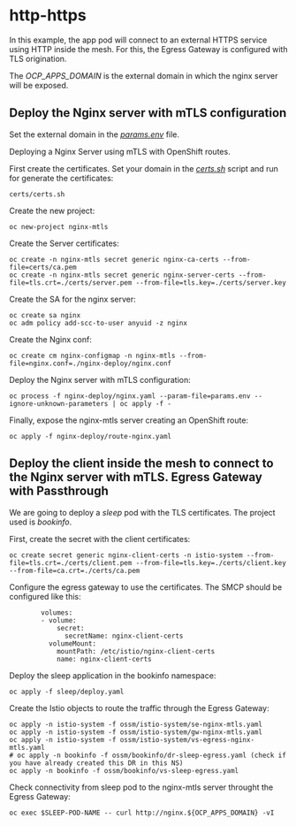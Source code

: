 # http-https

In this example, the app pod will connect to an external HTTPS service using HTTP inside the mesh. For this, the Egress Gateway is configured with TLS origination.

The _OCP_APPS_DOMAIN_ is the external domain in which the nginx server will be exposed.

## Deploy the Nginx server with mTLS configuration

Set the external domain in the _[params.env](./params.env)_ file.

Deploying a Nginx Server using mTLS with OpenShift routes.

First create the certificates. Set your domain in the _[certs.sh](./certs/certs.sh)_ script and run for generate the certificates:
```
certs/certs.sh
```

Create the new project:
```
oc new-project nginx-mtls
```

Create the Server certificates:
```
oc create -n nginx-mtls secret generic nginx-ca-certs --from-file=certs/ca.pem
oc create -n nginx-mtls secret generic nginx-server-certs --from-file=tls.crt=./certs/server.pem --from-file=tls.key=./certs/server.key
```

Create the SA for the nginx server:
```
oc create sa nginx
oc adm policy add-scc-to-user anyuid -z nginx
```

Create the Nginx conf:
```
oc create cm nginx-configmap -n nginx-mtls --from-file=nginx.conf=./nginx-deploy/nginx.conf
```

Deploy the Nginx server with mTLS configuration:
```
oc process -f nginx-deploy/nginx.yaml --param-file=params.env --ignore-unknown-parameters | oc apply -f -
```

Finally, expose the nginx-mtls server creating an OpenShift route:
```
oc apply -f nginx-deploy/route-nginx.yaml
```

## Deploy the client inside the mesh to connect to the Nginx server with mTLS. Egress Gateway with Passthrough

We are going to deploy a _sleep_ pod with the TLS certificates. The project used is _bookinfo_.

First, create the secret with the client certificates:
```
oc create secret generic nginx-client-certs -n istio-system --from-file=tls.crt=./certs/client.pem --from-file=tls.key=./certs/client.key --from-file=ca.crt=./certs/ca.pem
```

Configure the egress gateway to use the certificates. The SMCP should be configured like this:
```
        volumes:
        - volume:
            secret:
              secretName: nginx-client-certs
          volumeMount:
            mountPath: /etc/istio/nginx-client-certs
            name: nginx-client-certs
```

Deploy the sleep application in the bookinfo namespace:
```
oc apply -f sleep/deploy.yaml
```

Create the Istio objects to route the traffic through the Egress Gateway:
```
oc apply -n istio-system -f ossm/istio-system/se-nginx-mtls.yaml
oc apply -n istio-system -f ossm/istio-system/gw-nginx-mtls.yaml
oc apply -n istio-system -f ossm/istio-system/vs-egress-nginx-mtls.yaml
# oc apply -n bookinfo -f ossm/bookinfo/dr-sleep-egress.yaml (check if you have already created this DR in this NS)
oc apply -n bookinfo -f ossm/bookinfo/vs-sleep-egress.yaml
```

Check connectivity from sleep pod to the nginx-mtls server throught the Egress Gateway:
```
oc exec $SLEEP-POD-NAME -- curl http://nginx.${OCP_APPS_DOMAIN} -vI
